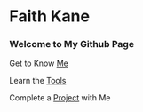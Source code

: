 # Faith Kane


### Welcome to My Github Page

Get to Know [Me](https://www.linkedin.com/in/faithkane/)

Learn the [Tools](https://faithkane3.github.io/)

Complete a [Project](https://faithkane3.github.io/ml_workshop) with Me